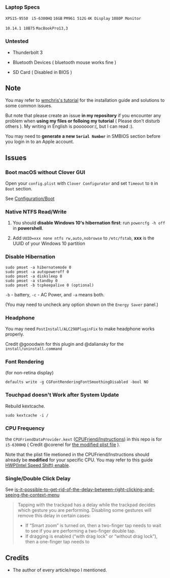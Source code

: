### Laptop Specs

`XPS15-9550 ` `i5-6300HQ` `16GB` `PM961 512G` `4K Display` `1080P Monitor`

`10.14.1 18B75` `MacBookPro13,3 `

### Untested 

- Thunderbolt 3
- Bluetooth Devices ( bluetooth mouse works fine )

- SD Card ( Disabled in BIOS )

## Note

You may refer to [wmchris's tutorial](https://github.com/wmchris/DellXPS15-9550-OSX) for the installation guide and solutions to some common issues. 

But note that please create an issue **in my repository**  if you encounter any problem when **using my files or folloing my tutorial** ( Please don't disturb others ). My writing in English is poooooor:(, but I can read :).

You may need to **generate a new `Serial Number`** in SMBIOS section before you login in to an Apple account.

## Issues

### Boot macOS without Clover GUI

Open your `config.plist` with  `Clover Configurator` and set  `Timeout` to `0`  in `Boot` section.

See [Configuration/Boot](https://clover-wiki.zetam.org/Configuration/Boot)

### Native NTFS Read/Write

1. You should **disable Windows 10's hibernation first**: run `powercfg -h off`  in **powershell**.

2. Add `UUID=xxx none ntfs rw,auto,nobrowse` to `/etc/fstab`, **xxx** is the UUID of your Windows 10 partition

### Disable Hibernation

```shell
sudo pmset -a hibernatemode 0
sudo pmset -a autopoweroff 0
sudo pmset -a disksleep 0
sudo pmset -a standby 0
sudo pmset -b tcpkeepalive 0 (optional)
```

`-b` - battery, `-c` - AC Power, and `-a` means both.

(You may need to uncheck any option shown on the `Energy Saver` panel.)

### Headphone

You may need `PostInstall/ALC298PluginFix` to make headphone works properly.

Credit @gooodwin for this plugin and @daliansky for the `install/uninstall.command`

### Font Rendering

(for non-retina display)

```shell
defaults write -g CGFontRenderingFontSmoothingDisabled -bool NO
```

### Touchpad doesn't Work after System Update

Rebuild kextcache.

```shell
sudo kextcache -i /
```

### CPU Frequency

the `CPUFriendDataProvider.kext` ([CPUFriend/Instructions](https://github.com/acidanthera/CPUFriend/blob/master/Instructions.md)) in this repo is for `i5-6300HQ` ( Credit @corenel for [the modified plist file](https://github.com/corenel/XPS9550-macOS/commit/7089feb37fbcf841c4cf7196153a2270185bc29c#diff-d9bb32289e5df55b61274ddb859aaff2) ).

Note that the plist file metioned in the CPUFriend/Instructions should already be **modified** for your specific CPU. You may refer to this guide  [HWP(Intel Speed Shift) enable](https://www.insanelymac.com/forum/topic/321021-guide-hwpintel-speed-shift-enable-with-full-power-management/).

### Single/Double Click Delay

See [is-it-possible-to-get-rid-of-the-delay-between-right-clicking-and-seeing-the-context-menu](https://apple.stackexchange.com/a/218181)

> Tapping with the trackpad has a delay while the trackpad decides which gesture you are performing. Disabling some gestures will remove this delay in certain cases:
>
> - If “Smart zoom” is turned on, then a two-finger tap needs to wait to see if you are performing a two-finger double tap.
> - If dragging is enabled (“with drag lock” or “without drag lock”), then a one-finger tap needs to 

## Credits

- The author of every article/repo I mentioned.

